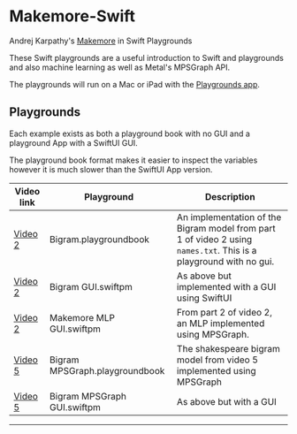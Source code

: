 # Makemore-Swift
 Andrej Karpathy's [Makemore](https://youtu.be/PaCmpygFfXo) in Swift Playgrounds

These Swift playgrounds are a useful introduction to Swift and playgrounds and also machine learning as well as Metal's MPSGraph API.

The playgrounds will run on a Mac or iPad with the [Playgrounds app](https://www.apple.com/swift/playgrounds/).

## Playgrounds

Each example exists as both a playground book with no GUI and a playground App with a SwiftUI GUI.

The playground book format makes it easier to inspect the variables however it is much slower than the SwiftUI App version.

| Video link | Playground  | Description |
|-------|-------------|-------------|
| [Video 2](https://youtu.be/PaCmpygFfXo) | Bigram.playgroundbook | An implementation of the Bigram model from part 1 of video 2 using `names.txt`. This is a playground with no gui. |
| [Video 2](https://youtu.be/PaCmpygFfXo) | Bigram GUI.swiftpm | As above but implemented with a GUI using SwiftUI |
| [Video 2](https://youtu.be/PaCmpygFfXo) | Makemore MLP GUI.swiftpm | From part 2 of video 2, an MLP implemented using MPSGraph. |
| [Video 5](https://www.youtube.com/watch?v=kCc8FmEb1nY) | Bigram MPSGraph.playgroundbook | The shakespeare bigram model from video 5 implemented using MPSGraph |
| [Video 5](https://www.youtube.com/watch?v=kCc8FmEb1nY) | Bigram MPSGraph GUI.swiftpm | As above but with a GUI |
-------

